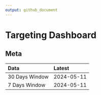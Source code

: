 ```yaml
---
output: github_document
---
```


# Targeting Dashboard



## Meta


|Data           |Latest     |
|:--------------|:----------|
|30 Days Window |2024-05-11 |
|7 Days Window  |2024-05-11 |
